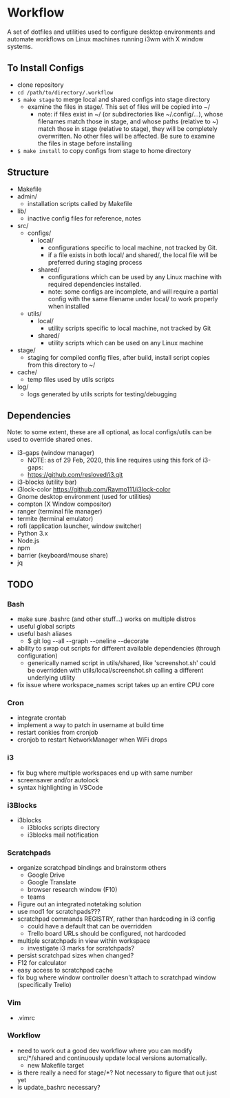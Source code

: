 # Workflow
A set of dotfiles and utilities used to configure desktop environments and automate workflows on Linux machines running i3wm with X window systems.

## To Install Configs
* clone repository
* `cd /path/to/directory/.workflow`
* `$ make stage` to merge local and shared configs into stage directory
    * examine the files in stage/. This set of files will be copied into ~/
        * note: if files exist in ~/ (or subdirectories like ~/.config/...), whose filenames
            match those in stage, and whose paths (relative to ~) match those in stage (relative
            to stage), they will be completely overwritten. No other files will be affected. Be
            sure to examine the files in stage before installing
* `$ make install` to copy configs from stage to home directory

## Structure
* Makefile
* admin/
    * installation scripts called by Makefile
* lib/
    * inactive config files for reference, notes
* src/
    * configs/
        * local/
            * configurations specific to local machine, not tracked by Git.
            * if a file exists in both local/ and shared/, the local file will
                be preferred during staging process
        * shared/
            * configurations which can be used by any Linux machine with required
                dependencies installed.
            * note: some configs are incomplete, and will require a partial config
                with the same filename under local/ to work properly when installed
    * utils/
        * local/
            * utility scripts specific to local machine, not tracked by Git
        * shared/
            * utility scripts which can be used on any Linux machine
* stage/
    * staging for compiled config files, after build, install script copies from this directory to ~/
* cache/
    * temp files used by utils scripts
* log/
    * logs generated by utils scripts for testing/debugging

## Dependencies
Note: to some extent, these are all optional, as local configs/utils can be used to override shared ones. 
* i3-gaps    (window manager)
    * NOTE: as of 29 Feb, 2020, this line requires using this fork of i3-gaps:
    * https://github.com/resloved/i3.git
* i3-blocks  (utility bar)
* i3lock-color https://github.com/Raymo111/i3lock-color
* Gnome desktop environment (used for utilities)
* compton    (X Window compositor)
* ranger     (terminal file manager)
* termite    (terminal emulator)
* rofi 	     (application launcher, window switcher)
* Python 3.x
* Node.js
* npm
* barrier    (keyboard/mouse share)
* jq

## TODO
### Bash
* make sure .bashrc (and other stuff...) works on multiple distros
* useful global scripts
* useful bash aliases
    * $ git log --all --graph --oneline --decorate
* ability to swap out scripts for different available dependencies (through configuration)
    * generically named script in utils/shared, like 'screenshot.sh' could be overridden with utils/local/screenshot.sh calling a different underlying utility
* fix issue where workspace_names script takes up an entire CPU core
### Cron
* integrate crontab
* implement a way to patch in username at build time
* restart conkies from cronjob
* cronjob to restart NetworkManager when WiFi drops
### i3
* fix bug where multiple workspaces end up with same number
* screensaver and/or autolock
* syntax highlighting in VSCode
### i3Blocks
* i3blocks
    * i3blocks scripts directory
    * i3blocks mail notification
### Scratchpads
* organize scratchpad bindings and brainstorm others
    * Google Drive
    * Google Translate
    * browser research window (F10)
    * teams
* Figure out an integrated notetaking solution
* use mod1 for scratchpads???
* scratchpad commands REGISTRY, rather than hardcoding in i3 config
    * could have a default that can be overridden
    * Trello board URLs should be configured, not hardcoded
* multiple scratchpads in view within workspace
    * investigate i3 marks for scratchpads?
* persist scratchpad sizes when changed?
* F12 for calculator
* easy access to scratchpad cache
* fix bug where window controller doesn't attach to scratchpad window (specifically Trello)
### Vim
* .vimrc
### Workflow
* need to work out a good dev workflow where you can modify src/*/shared and continuously update local versions automatically.
    * new Makefile target
* is there really a need for stage/*? Not necessary to figure that out just yet
* is update_bashrc necessary?